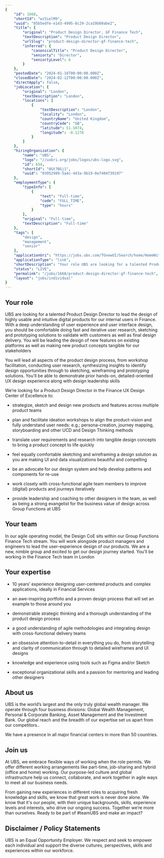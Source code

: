 ```yaml
---
{
	"id": 1668,
	"shortId": "wz5ielM9",
	"uuid": "05b5edfe-e143-4995-8c29-2ca19b89abe2",
	"title": {
		"original": "Product Design Director, GF Finance Tech",
		"textDescription": "Product Design Director",
		"urlSlug": "product-design-director-gf-finance-tech",
		"inferred": {
			"canonicalTitle": "Product Design Director",
			"seniorty": "Director",
			"seniortyLevel": 6
		}
	},
	"postedDate": "2024-01-16T00:00:00.000Z",
	"closedDate": "2024-02-12T00:00:00.000Z",
	"directApply": false,
	"jobLocation": {
		"original": "London",
		"textDescription": "London",
		"locations": [
			{
				"textDescription": "London",
				"locality": "London",
				"countryName": "United Kingdom",
				"countryCode": "GB",
				"latitude": 51.5074,
				"longitude": -0.1278
			}
		]
	},
	"hiringOrganization": {
		"name": "UBS",
		"logo": "//uxbri.org/jobs/logos/ubs-logo.svg",
		"id": 654,
		"shortId": "0Gt7BGj1",
		"uuid": "03952989-5a4c-443a-9b19-0e7404f39197"
	},
	"employmentType": {
		"typeInfo": [
			{
				"text": "Full-time",
				"code": "FULL_TIME",
				"type": "hours"
			}
		],
		"original": "Full-time",
		"textDescription": "Full-time"
	},
	"tags": [
		"design",
		"management",
		"senior"
	],
	"applicationUri": "https://jobs.ubs.com/TGnewUI/Search/home/HomeWithPreLoad?partnerid=25008&siteid=5012&PageType=JobDetails&jobid=290682&codes=IINDD#jobDetails=290682_5012",
	"applicationType": "link",
	"shortDescription": "Your role UBS are looking for a talented Product Design Director to lead the design of highly usable and intuitive digital products for our internal users in Finance. With a deep understanding of",
	"status": "LIVE",
	"permalink": "/jobs/1668/product-design-director-gf-finance-tech",
	"layout": "jobs/individual"
}
---
```

<h2>Your role</h2><p>UBS are looking for a talented Product Design Director to lead the design of highly usable and intuitive digital products for our internal users in Finance. With a deep understanding of user experience and user interface design, you should be comfortable doing fast and iterative user research, sketching and prototyping solutions to validate with customers as well as final design delivery. You will be leading the design of new features on existing platforms as well as making new product concepts tangible for our stakeholders</p><p>You will lead all aspects of the product design process, from workshop facilitation, conducting user research, synthesizing insights to identify design opportunities through to sketching, wireframing and prototyping solutions. You’ll be able to demonstrate prior hands-on, detailed-oriented UX design experience along with design leadership skills</p><p>We’re looking for a Product Design Director in the Finance UX Design Center of Excellence to:</p><ul><li><p>strategize, sketch and design new products and features across multiple product teams</p></li><li><p>plan and facilitate ideation workshops to align the product-vision and fully understand user needs: e.g.; persona-creation, journey mapping, storyboarding and other UCD and Design Thinking methods</p></li><li><p>translate user requirements and research into tangible design concepts to bring a product concept to life quickly</p></li><li><p>feel equally comfortable sketching and wireframing a design solution as you are making UI and data visualizations beautiful and compelling</p></li><li><p>be an advocate for our design system and help develop patterns and components for re-use</p></li><li><p>work closely with cross-functional agile team members to improve (digital) products and journeys iteratively</p></li><li><p>provide leadership and coaching to other designers in the team, as well as being a strong evangelist for the business value of design across Group Functions at UBS</p></li></ul><h2>Your team</h2><p>In our agile operating model, the Design CoE sits within our Group Functions Finance Tech stream. You will work alongside product managers and engineers to lead the user-experience design of our products. We are a new, nimble group and excited to get our design journey started. You’ll be working in the Finance Tech team in London</p><h2>Your expertise</h2><ul><li><p>10 years’ experience designing user-centered products and complex applications, ideally in Financial Services</p></li><li><p>an awe-inspiring portfolio and a proven design process that will set an example to those around you</p></li><li><p>demonstrable strategic thinking and a thorough understanding of the product design process</p></li><li><p>a good understanding of agile methodologies and integrating design with cross-functional delivery teams</p></li><li><p>an obsessive attention-to-detail in everything you do, from storytelling and clarity of communication through to detailed wireframes and UI designs</p></li><li><p>knowledge and experience using tools such as Figma and/or Sketch</p></li><li><p>exceptional organizational skills and a passion for mentoring and leading other designers</p></li></ul><h2>About us</h2><p>UBS is the world’s largest and the only truly global wealth manager. We operate through four business divisions: Global Wealth Management, Personal &amp; Corporate Banking, Asset Management and the Investment Bank. Our global reach and the breadth of our expertise set us apart from our competitors..</p><p>We have a presence in all major financial centers in more than 50 countries.</p><h2>Join us</h2><p>At UBS, we embrace flexible ways of working when the role permits. We offer different working arrangements like part-time, job-sharing and hybrid (office and home) working. Our purpose-led culture and global infrastructure help us connect, collaborate, and work together in agile ways to meet all our business needs.</p><p>From gaining new experiences in different roles to acquiring fresh knowledge and skills, we know that great work is never done alone. We know that it's our people, with their unique backgrounds, skills, experience levels and interests, who drive our ongoing success. Together we’re more than ourselves. Ready to be part of #teamUBS and make an impact?</p><h2><strong>Disclaimer / Policy Statements</strong></h2><p>UBS is an Equal Opportunity Employer. We respect and seek to empower each individual and support the diverse cultures, perspectives, skills and experiences within our workforce.</p>
